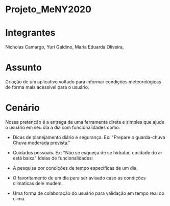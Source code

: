 # Projeto_MeNY2020
# Integrantes
Nicholas Camargo,
Yuri Galdino,
Maria Eduarda Oliveira,

# Assunto
Criação de um aplicativo voltado para informar condições meteorológicas de forma mais acessivel para o usuário.
# Cenário
Nossa pretenção é a entrega de uma ferramenta direta e simples que ajude o usuário em seu dia a dia com funcionalidades como:
- Dicas de planejamento diário e segurança. Ex: "Prepare o guarda-chuva Chuva moderada prevista." 
- Cuidados pessoais. Ex: "Não se esqueça de se hidratar, umidade do ar está baixa"
Ideias de funcionalidades:

- A pesquisa por condições de tempo específicas de um dia.
- O favoritamento de um dia para ser avisado caso as condições climaticas dele mudem.
- Uma forma de colaboração do usuário para validação em tempo real do clima.
